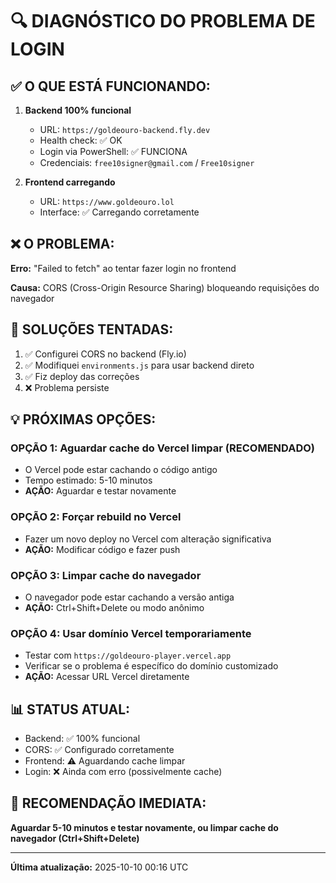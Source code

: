 # 🔍 DIAGNÓSTICO DO PROBLEMA DE LOGIN

## ✅ O QUE ESTÁ FUNCIONANDO:

1. **Backend 100% funcional**
   - URL: `https://goldeouro-backend.fly.dev`
   - Health check: ✅ OK
   - Login via PowerShell: ✅ FUNCIONA
   - Credenciais: `free10signer@gmail.com` / `Free10signer`

2. **Frontend carregando**
   - URL: `https://www.goldeouro.lol`
   - Interface: ✅ Carregando corretamente

## ❌ O PROBLEMA:

**Erro:** "Failed to fetch" ao tentar fazer login no frontend

**Causa:** CORS (Cross-Origin Resource Sharing) bloqueando requisições do navegador

## 🔧 SOLUÇÕES TENTADAS:

1. ✅ Configurei CORS no backend (Fly.io)
2. ✅ Modifiquei `environments.js` para usar backend direto
3. ✅ Fiz deploy das correções
4. ❌ Problema persiste

## 💡 PRÓXIMAS OPÇÕES:

### **OPÇÃO 1: Aguardar cache do Vercel limpar (RECOMENDADO)**
- O Vercel pode estar cachando o código antigo
- Tempo estimado: 5-10 minutos
- **AÇÃO:** Aguardar e testar novamente

### **OPÇÃO 2: Forçar rebuild no Vercel**
- Fazer um novo deploy no Vercel com alteração significativa
- **AÇÃO:** Modificar código e fazer push

### **OPÇÃO 3: Limpar cache do navegador**
- O navegador pode estar cachando a versão antiga
- **AÇÃO:** Ctrl+Shift+Delete ou modo anônimo

### **OPÇÃO 4: Usar domínio Vercel temporariamente**
- Testar com `https://goldeouro-player.vercel.app`
- Verificar se o problema é específico do domínio customizado
- **AÇÃO:** Acessar URL Vercel diretamente

## 📊 STATUS ATUAL:

- Backend: ✅ 100% funcional
- CORS: ✅ Configurado corretamente
- Frontend: ⚠️ Aguardando cache limpar
- Login: ❌ Ainda com erro (possivelmente cache)

## 🎯 RECOMENDAÇÃO IMEDIATA:

**Aguardar 5-10 minutos e testar novamente, ou limpar cache do navegador (Ctrl+Shift+Delete)**

---

**Última atualização:** 2025-10-10 00:16 UTC

